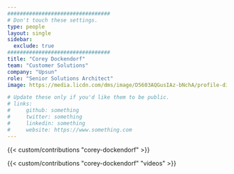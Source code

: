 ```yaml
---
#################################
# Don't touch these settings.
type: people
layout: single
sidebar:
  exclude: true
#################################
title: "Corey Dockendorf"
team: "Customer Solutions"
company: "Upsun"
role: "Senior Solutions Architect"
image: https://media.licdn.com/dms/image/D5603AQGusIAz-bNchA/profile-displayphoto-shrink_800_800/0/1691767179352?e=1727913600&v=beta&t=XNLoNY4ecAo9bXzJfDotUgP1cG4Zm28dFAl2XzR0NYA

# Update these only if you'd like them to be public.
# links:
#     github: something
#     twitter: something
#     linkedin: something
#     website: https://www.something.com
---
```


<!-- Lorem ipsum dolor sit amet, consectetur adipiscing elit. Phasellus vitae nunc non tellus euismod pretium. Nam justo dui, venenatis in fermentum sit amet, vulputate ut enim. Aenean finibus felis id egestas aliquet. Proin urna ex, cursus dignissim aliquam quis, consectetur vel lorem. Sed non eleifend eros. Aliquam id molestie urna. Sed pretium finibus lorem, vitae egestas velit semper sit amet. Vestibulum imperdiet nunc ac nulla gravida, posuere pulvinar urna faucibus.  -->

<!-- excludeSearch -->
{{< custom/contributions "corey-dockendorf" >}}

{{< custom/contributions "corey-dockendorf" "videos" >}}
<!-- /excludeSearch -->
